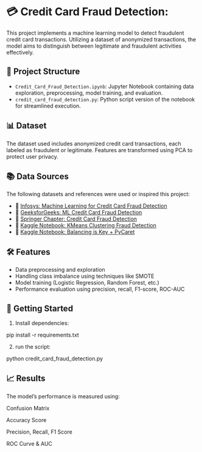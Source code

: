 # 💳 Credit Card Fraud Detection:

This project implements a machine learning model to detect fraudulent credit card transactions. Utilizing a dataset of anonymized transactions, the model aims to distinguish between legitimate and fraudulent activities effectively.

## 📂 Project Structure

- `Credit_Card_Fraud_Detection.ipynb`: Jupyter Notebook containing data exploration, preprocessing, model training, and evaluation.
- `credit_card_fraud_detection.py`: Python script version of the notebook for streamlined execution.

## 📊 Dataset

The dataset used includes anonymized credit card transactions, each labeled as fraudulent or legitimate. Features are transformed using PCA to protect user privacy.

## 📚 Data Sources

The following datasets and references were used or inspired this project:

- 🔗 [Infosys: Machine Learning for Credit Card Fraud Detection](https://www.infosysbpm.com/blogs/bpm-analytics/machine-learning-for-credit-card-fraud-detection.html)
- 🔗 [GeeksforGeeks: ML Credit Card Fraud Detection](https://www.geeksforgeeks.org/ml-credit-card-fraud-detection/)
- 🔗 [Springer Chapter: Credit Card Fraud Detection](https://link.springer.com/chapter/10.1007/978-981-13-6861-5_15)
- 🔗 [Kaggle Notebook: KMeans Clustering Fraud Detection](https://www.kaggle.com/code/merryyundi/credit-card-frauddetection#Module-7:-KMeans-Clustering)
- 🔗 [Kaggle Notebook: Balancing is Key + PyCaret](https://www.kaggle.com/code/ohseokkim/creditcard-fraud-balance-is-key-featpycaret)

## 🛠️ Features

- Data preprocessing and exploration
- Handling class imbalance using techniques like SMOTE
- Model training (Logistic Regression, Random Forest, etc.)
- Performance evaluation using precision, recall, F1-score, ROC-AUC

## 🚀 Getting Started

1. Install dependencies:

pip install -r requirements.txt

2.  run the script:

python credit_card_fraud_detection.py

## 📈 Results
The model’s performance is measured using:

Confusion Matrix

Accuracy Score

Precision, Recall, F1 Score

ROC Curve & AUC
